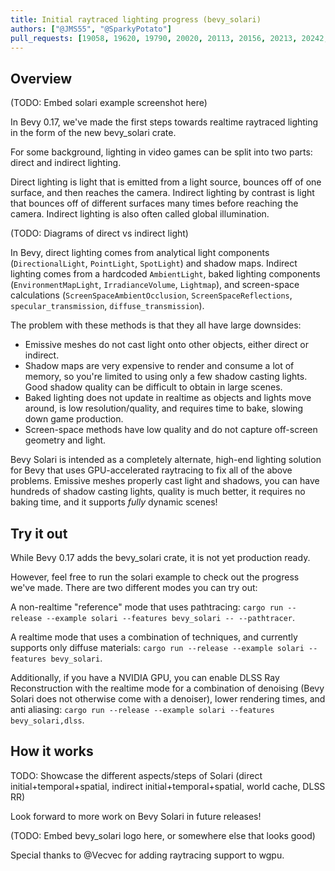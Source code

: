 ```yaml
---
title: Initial raytraced lighting progress (bevy_solari)
authors: ["@JMS55", "@SparkyPotato"]
pull_requests: [19058, 19620, 19790, 20020, 20113, 20156, 20213, 20242, 20259, 20406, 20457, 20580, 20596, 20622, 20659]
---
```


## Overview

(TODO: Embed solari example screenshot here)

In Bevy 0.17, we've made the first steps towards realtime raytraced lighting in the form of the new bevy_solari crate.

For some background, lighting in video games can be split into two parts: direct and indirect lighting.

Direct lighting is light that is emitted from a light source, bounces off of one surface, and then reaches the camera. Indirect lighting by contrast is light that bounces off of different surfaces many times before reaching the camera. Indirect lighting is also often called global illumination.

(TODO: Diagrams of direct vs indirect light)

In Bevy, direct lighting comes from analytical light components (`DirectionalLight`, `PointLight`, `SpotLight`) and shadow maps. Indirect lighting comes from a hardcoded `AmbientLight`, baked lighting components (`EnvironmentMapLight`, `IrradianceVolume`, `Lightmap`), and screen-space calculations (`ScreenSpaceAmbientOcclusion`, `ScreenSpaceReflections`, `specular_transmission`, `diffuse_transmission`).

The problem with these methods is that they all have large downsides:

* Emissive meshes do not cast light onto other objects, either direct or indirect.
* Shadow maps are very expensive to render and consume a lot of memory, so you're limited to using only a few shadow casting lights. Good shadow quality can be difficult to obtain in large scenes.
* Baked lighting does not update in realtime as objects and lights move around, is low resolution/quality, and requires time to bake, slowing down game production.
* Screen-space methods have low quality and do not capture off-screen geometry and light.

Bevy Solari is intended as a completely alternate, high-end lighting solution for Bevy that uses GPU-accelerated raytracing to fix all of the above problems. Emissive meshes properly cast light and shadows, you can have hundreds of shadow casting lights, quality is much better, it requires no baking time, and it supports _fully_ dynamic scenes!

## Try it out

While Bevy 0.17 adds the bevy_solari crate, it is not yet production ready.

However, feel free to run the solari example to check out the progress we've made. There are two different modes you can try out:

A non-realtime "reference" mode that uses pathtracing: `cargo run --release --example solari --features bevy_solari -- --pathtracer`.

A realtime mode that uses a combination of techniques, and currently supports only diffuse materials: `cargo run --release --example solari --features bevy_solari`.

Additionally, if you have a NVIDIA GPU, you can enable DLSS Ray Reconstruction with the realtime mode for a combination of denoising (Bevy Solari does not otherwise come with a denoiser), lower rendering times, and anti aliasing: `cargo run --release --example solari --features bevy_solari,dlss`.

## How it works

TODO: Showcase the different aspects/steps of Solari (direct initial+temporal+spatial, indirect initial+temporal+spatial, world cache, DLSS RR)

Look forward to more work on Bevy Solari in future releases!

(TODO: Embed bevy_solari logo here, or somewhere else that looks good)

Special thanks to @Vecvec for adding raytracing support to wgpu.

